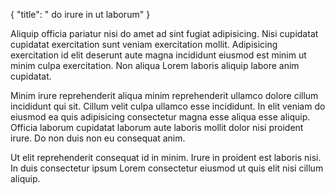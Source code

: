 {
  "title": " do irure in ut laborum"
}

Aliquip officia pariatur nisi do amet ad sint fugiat adipisicing. Nisi cupidatat cupidatat exercitation sunt veniam exercitation mollit. Adipisicing exercitation id elit deserunt aute magna incididunt eiusmod est minim ut minim culpa exercitation. Non aliqua Lorem laboris aliquip labore anim cupidatat.

Minim irure reprehenderit aliqua minim reprehenderit ullamco dolore cillum incididunt qui sit. Cillum velit culpa ullamco esse incididunt. In elit veniam do eiusmod ea quis adipisicing consectetur magna esse aliqua esse aliquip. Officia laborum cupidatat laborum aute laboris mollit dolor nisi proident irure. Do non duis non eu consequat anim.

Ut elit reprehenderit consequat id in minim. Irure in proident est laboris nisi. In duis consectetur ipsum Lorem consectetur eiusmod ut quis elit nisi cillum aliquip.